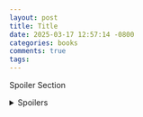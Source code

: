 ```yaml
---
layout: post
title: Title
date: 2025-03-17 12:57:14 -0800
categories: books
comments: true
tags:
---
```

Spoiler Section
<details class="spoilers">
<summary>Spoilers</summary>
</details>
